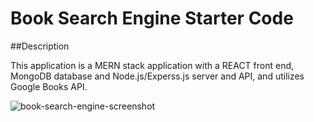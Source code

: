# Book Search Engine Starter Code

##Description

This application is a MERN stack application with a REACT front end, MongoDB database and Node.js/Experss.js server and API, and utilizes Google Books API.


![book-search-engine-screenshot](https://user-images.githubusercontent.com/112665153/221244067-b41165d6-3bf2-4d10-a134-2266f9c047c8.png)
